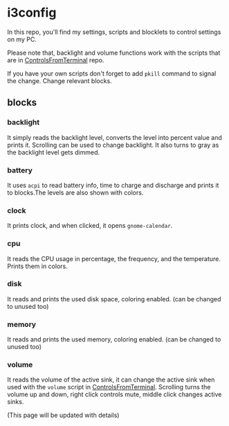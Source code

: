 # i3config
In this repo, you'll find my settings, scripts and blocklets to control settings on my PC. 

Please note that, backlight and volume functions work with the scripts that are in [ControlsFromTerminal](https://github.com/evolozzy/ControlsFromTerminal) repo. 

If you have your own scripts don't forget to add `pkill` command to signal the change. Change relevant blocks.

## blocks
### backlight 
It simply reads the backlight level, converts the level into percent value and prints it. Scrolling can be used to change backlight. It also turns to gray as the backlight level gets dimmed.


### battery
It uses `acpi` to read battery info, time to charge and discharge and prints it to blocks.The levels are also shown with colors. 

### clock
It prints clock, and when clicked, it opens `gnome-calendar`.

### cpu
It reads the CPU usage in percentage, the frequency, and the temperature. Prints them in colors. 

### disk
It reads and prints the used disk space, coloring enabled. (can be changed to unused too)

### memory
It reads and prints the used memory, coloring enabled. (can be changed to unused too)

### volume
It reads the volume of the active sink, it can change the active sink when used with the `volume` script in [ControlsFromTerminal](https://github.com/evolozzy/ControlsFromTerminal). Scrolling turns the volume up and down, right click controls mute, middle click changes active sinks.


(This page will be updated with details)



